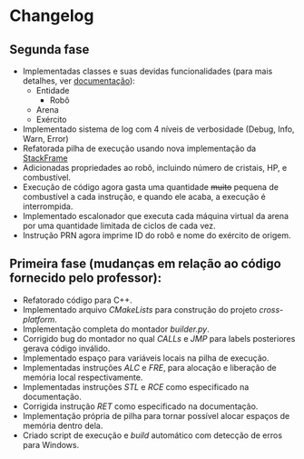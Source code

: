 # Changelog
## Segunda fase
* Implementadas classes e suas devidas funcionalidades (para mais detalhes, ver [documentação](https://r0zbot.github.io/Batalha-de-robos-TecProg2017/VirtualMachine/)): 
    * Entidade
        * Robô
    * Arena
    * Exército
* Implementado sistema de log com 4 níveis de verbosidade (Debug, Info, Warn, Error)
* Refatorada pilha de execução usando nova implementação da [StackFrame](https://r0zbot.github.io/Batalha-de-robos-TecProg2017/VirtualMachine/class_stack_frame.html)
* Adicionadas propriedades ao robô, incluindo número de cristais, HP, e combustível.
* Execução de código agora gasta uma quantidade ~~muito~~ pequena de combustível a cada instrução, e quando ele acaba, a execução é interrompida.
* Implementado escalonador que executa cada máquina virtual da arena por uma quantidade limitada de ciclos de cada vez.
* Instrução PRN agora imprime ID do robô e nome do exército de origem.

## Primeira fase (mudanças em relação ao código fornecido pelo professor):

* Refatorado código para C++.
* Implementado arquivo _CMakeLists_ para construção do projeto _cross-platform_.
* Implementação completa do montador _builder.py_.
* Corrigido bug do montador no qual _CALLs_ e _JMP_ para labels posteriores gerava código inválido.
* Implementado espaço para variáveis locais na pilha de execução.
* Implementadas instruções _ALC_ e _FRE_, para alocação e liberação de memória local respectivamente.
* Implementadas instruções _STL_ e _RCE_ como especificado na documentação.
* Corrigida instrução _RET_ como especificado na documentação.
* Implementação própria de pilha para tornar possível alocar espaços de memória dentro dela.
* Criado script de execução e _build_ automático com detecção de erros para Windows.